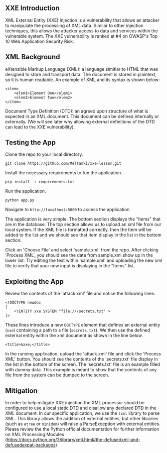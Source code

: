 ## XXE Introduction
XML External Entity (XXE) Injection is a vulnerability that allows an attacker to manipulate the processing of XML data.  Similar to other injection techniques, this allows the attacker access to data and services within the vulnerable system.  The XXE vulnerability is ranked at #4 on OWASP's Top 10 Web Application Security Risk.  

## XML Background
eXtensible Markup Language (XML): a language simitlar to HTML that was designed to store and transport data.  The document is stored in plaintext, so it is human readable.  An example of XML and its syntax is shown below: 
```
<item>
    <elem1>Element One</elem1>
    <elem2>Element Two</elem2>
</item>
```

Document Type Definition (DTD): an agreed upon structure of what is expected in an XML document.  This document can be defined internally or externally. (We will see later why allowing external definitions of the DTD can lead to the XXE vulnerability).  

## Testing the App
Clone the repo to your local directory.
```
git clone https://github.com/Meltanki/xxe-lesson.git
```
Install the necessary requirements to fun the application.  
```
pip install -r requirements.txt
```
Run the application.
```
python app.py
```
Navigate to ```http://localhost:5000``` to access the application.  

The application is very simple.  The bottom section displays the "Items" that are in the database.  The top section allows us to upload an xml file from our local system.  If the XML file is formatted correctly, then the Item will be added to the list and we should see that Item display in the list in the bottom section.  

Click on 'Choose File' and select 'sample.xml' from the repo.  After clicking 'Process XML', you should see the data from sample.xml show up in the lower list.  Try editing the text within 'sample.xml' and uploading the new xml file to verify that your new input is displaying in the "Items" list.  

## Exploiting the App
Review the contents of the 'attack.xml' file and notice the following lines:
```
<!DOCTYPE newdoc
[
	<!ENTITY xxe SYSTEM "file:///secrets.txt" >
]>
```
These lines introduce a new ```DOCTYPE``` element that defines an external entity (```xxe```) containing a path to a file (```secrets.txt```).  We then use the defined external entity within the xml document as shown in the line below.  
```
<title>&xxe;</title>
```
In the running application, upload the 'attack.xml' file and click the 'Process XML' button.  You should see the contents of the 'secrets.txt' file display in the list in the bottom of the screen. The 'secrets.txt' file is an example filled with dummy data.  This example is meant to show that the contents of any file from the system can be dumped to the screen. 

## Mitigation
In order to help mitigate XXE injection the XML processor should be configured to use a local static DTD and disallow any declared DTD in the XML document.  In our specific application, we use the ```lxml``` library to parse XML.  This library allows the addition of external entities, but other libraries (such as ```etree``` or ```minidom```) will raise a ParseException with external entities.  Please review the the Python official documentation for further information on XML Processing Modules (https://docs.python.org/3/library/xml.html#the-defusedxml-and-defusedexpat-packages)

